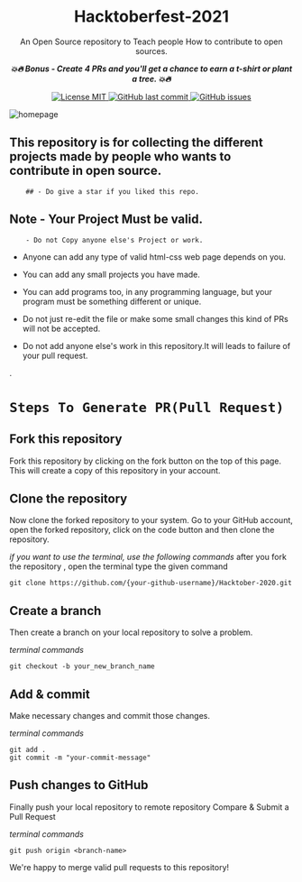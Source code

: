 

<h1 align="center">  Hacktoberfest-2021 </h1>
<p align="center"> An Open Source repository to Teach people How to contribute to open sources.</p>

___<p align="center"> 💥🔥  Bonus - Create 4 PRs and you'll get a chance to earn a t-shirt or plant a tree. 💥🔥</p>___
<p align="center">
  <a href="#">
        <img src="https://img.shields.io/badge/License-MIT-blue.svg" alt="License MIT">
  </a>
  <a href="https://github.com/vijaygupta18/Hacktoberfest-2021/commits/main">
        <img alt="GitHub last commit" src="https://img.shields.io/github/last-commit/vijaygupta18/Hacktoberfest-2021">
  </a>
  <a href="https://github.com/vijaygupta18/Hacktoberfest-2021/issues">
        <img alt="GitHub issues" src="https://img.shields.io/github/issues/brenovambaster/Projeto-TreeManager?color=red">
  </a>
</p>

![homepage](banner.jpeg)



## This repository is for collecting the different projects made by people who wants to contribute in open source.

        ## - Do give a star if you liked this repo.


## Note - Your Project Must be valid.
        - Do not Copy anyone else's Project or work.
- Anyone can add any type of valid html-css web page depends on you.

- You can add any small projects you have made.

- You can add programs too, in any programming language, but your program must be something different or unique.

- Do not just re-edit the file or make some small changes this kind of PRs will not be accepted.

- Do not add anyone else's work in this repository.It will leads to failure of your pull request.




.

 
#  `Steps To Generate PR(Pull Request)`





## Fork this repository

Fork this repository by clicking on the fork button on the top of this page. This will create a copy of this repository in your account.

## Clone the repository

Now clone the forked repository to your system. Go to your GitHub account, open the forked repository, click on the code button and then clone the repository.

*if you want to use the terminal, use the following commands*
after you fork the repository , open the terminal type the given command
```
git clone https://github.com/{your-github-username}/Hacktober-2020.git

```

## Create a branch

Then create a branch on your local repository to solve a problem.

*terminal commands*
```
git checkout -b your_new_branch_name

```

## Add & commit

Make necessary changes and commit those changes.

*terminal commands*
```
git add .
git commit -m "your-commit-message"

```

## Push changes to GitHub

Finally push your local repository to remote repository
Compare & Submit a Pull Request

*terminal commands*
```
git push origin <branch-name>

```

We're happy to merge valid pull requests to this repository!

